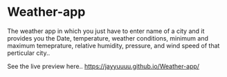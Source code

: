 # Weather-app
The weather app in which you just have to enter name of a city and it provides you the Date, temperature,  weather conditions, minimum and maximum temeprature, relative humidity, pressure, and wind speed of that perticular city..


See the live preview here..
https://jayyuuuu.github.io/Weather-app/
